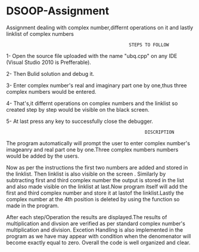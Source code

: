 # DSOOP-Assignment
 Assignment dealing with complex number,differnt operations on it and lastly linklist of complex numbers

                                                  STEPS TO FOLLOW

1- Open the source file uploaded with the name "ubq.cpp" on any IDE (Visual Studio 2010 is Prefferable).

2- Then Bulid solution and debug it.

3- Enter complex number's real and imaginary part one by one,thus three complex numbers would be entered.

4- That's,it differnt operations on complex numbers and the linklist so created step by step would be visible on the black screen.

5- At last press any key to successfully close the debugger.


                                                        DISCRIPTION

The program automatically will prompt the user to enter complex number's imageanry and real part one by one.Three complex numbers numbers would be added by the users.

Now as per the instructions the first two numbers are added and stored in the linklist. Then linklist is also visible on the screen . Similarly by subtracting first and third complex number the output is stored in the list and also made visible on the linklist at last.Now program itself will add the first and third complex number and store it at lastof the linklist.Lastly the complex number at the 4th position is deleted by using the function so made in the program.

After each step/Operation the results are displayed.The results of multiplication and divsion are verified as per standard complex number's multiplication and division. Excetion Handling is also implemented in the program as we have may appear with condition when the denomenator will become exactly equal to zero. Overall the code is well organized and clear.  









